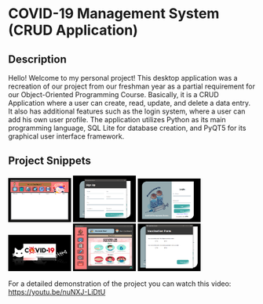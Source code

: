 # COVID-19 Management System (CRUD Application)

## Description

Hello! Welcome to my personal project! This desktop application was a recreation of our project from our freshman year as a partial requirement for our Object-Oriented Programming Course. Basically, it is a CRUD Application where a user can create, read, update, and delete a data entry. It also has additional features such as the login system, where a user can add his own user profile. The application utilizes Python as its main programming language, SQL Lite for database creation, and PyQT5 for its graphical user interface framework.

## Project Snippets

<img src="project_snippets\admin_dashboard.png" width="128"/>
<img src="project_snippets\create_new_acc.png" width="128"/>
<img src="project_snippets\login.png" width="128"/>
<img src="project_snippets\splash_screen.png" width="128"/>
<img src="project_snippets\user_dashboard.png" width="128"/>
<img src="project_snippets\vaccination_form.png" width="128"/>

For a detailed demonstration of the project you can watch this video:
https://youtu.be/nuNXJ-LiDtU
